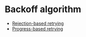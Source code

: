 # Backoff algorithm

* [Rejection-based retrying](https://mustafadalga.github.io/back-off-algorithm/rejection-based-retrying.html)
* [Progress-based retrying](https://mustafadalga.github.io/back-off-algorithm/progress-based-retrying.html)
